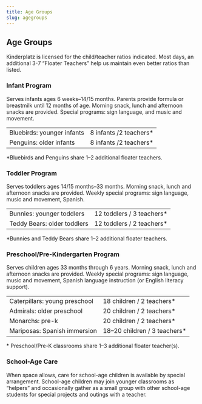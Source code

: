 ```yaml
---
title: Age Groups
slug: agegroups
---
```

## Age Groups

Kinderplatz is licensed for the child/teacher ratios indicated. Most days, an additional 3-7 “Floater Teachers” help us maintain even better ratios than listed.

### Infant Program

Serves infants ages 6 weeks–14/15 months. Parents provide formula or breastmilk until 12 months of age. Morning snack, lunch and afternoon snacks are provided. Special programs: sign language, and music and movement.

|                            |                        |
| -------------------------- | ---------------------- |
| Bluebirds: younger infants | 8 infants /2 teachers* |
| Penguins: older infants    | 8 infants /2 teachers* |

\*Bluebirds and Penguins share 1–2 additional floater teachers.

### Toddler Program

Serves toddlers ages 14/15 months–33 months. Morning snack, lunch and afternoon snacks are provided. Weekly special programs: sign language, music and movement, Spanish.

|                             |                           |
| --------------------------- | ------------------------- |
| Bunnies: younger toddlers   | 12 toddlers / 3 teachers* |
| Teddy Bears: older toddlers | 12 toddlers / 2 teachers* |

\*Bunnies and Teddy Bears share 1–2 additional floater teachers.

### Preschool/Pre-Kindergarten Program

Serves children ages 33 months through 6 years. Morning snack, lunch and afternoon snacks are provided. Weekly special programs: sign language, music and movement, Spanish language instruction (or English literacy support).

|                               |                              |
| ----------------------------- | ---------------------------- |
| Caterpillars: young preschool | 18 children / 2 teachers*    |
| Admirals: older preschool     | 20 children / 2 teachers*    |
| Monarchs: pre-k               | 20 children / 2 teachers*    |
| Mariposas: Spanish immersion  | 18–20 children / 3 teachers* |

\* Preschool/Pre-K classrooms share 1–3 additional floater teacher(s).

### School-Age Care

When space allows, care for school-age children is available by special arrangement. School-age children may join younger classrooms as “helpers” and occasionally gather as a small group with other school-age students for special projects and outings with a teacher.